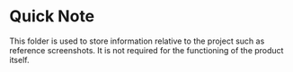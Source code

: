 # Quick Note
This folder is used to store information relative to the project such as reference screenshots. It is not required for the functioning of the product itself.

